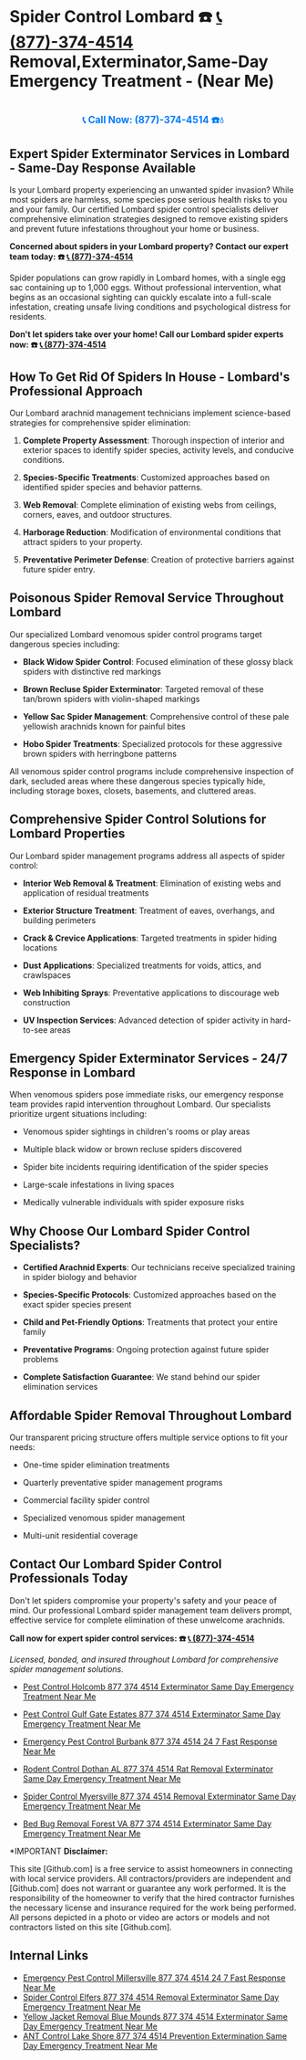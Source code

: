# Spider Control Lombard ☎️ [📞 (877)-374-4514](https://pest-control-4514.netlify.app) Removal,Exterminator,Same-Day Emergency Treatment - (Near Me)
# 

<p align="center" style="font-size: 1.2em; font-weight: bold; margin: 20px 0;">
  <a href="https://pest-control-4514.netlify.app" target="_blank" style="color: #007BFF; text-decoration: none;">📞 Call Now: (877)-374-4514 ☎️💧</a>
</p>

## Expert Spider Exterminator Services in Lombard - Same-Day Response Available

Is your Lombard property experiencing an unwanted spider invasion? While most spiders are harmless, some species pose serious health risks to you and your family. Our certified Lombard spider control specialists deliver comprehensive elimination strategies designed to remove existing spiders and prevent future infestations throughout your home or business.

**Concerned about spiders in your Lombard property? Contact our expert team today: ☎️ [📞 (877)-374-4514](https://pest-control-4514.netlify.app)**

Spider populations can grow rapidly in Lombard homes, with a single egg sac containing up to 1,000 eggs. Without professional intervention, what begins as an occasional sighting can quickly escalate into a full-scale infestation, creating unsafe living conditions and psychological distress for residents.

**Don't let spiders take over your home! Call our Lombard spider experts now: ☎️ [📞 (877)-374-4514](https://pest-control-4514.netlify.app)**

## How To Get Rid Of Spiders In House - Lombard's Professional Approach

Our Lombard arachnid management technicians implement science-based strategies for comprehensive spider elimination:

1. **Complete Property Assessment**: Thorough inspection of interior and exterior spaces to identify spider species, activity levels, and conducive conditions.

2. **Species-Specific Treatments**: Customized approaches based on identified spider species and behavior patterns.

3. **Web Removal**: Complete elimination of existing webs from ceilings, corners, eaves, and outdoor structures.

4. **Harborage Reduction**: Modification of environmental conditions that attract spiders to your property.

5. **Preventative Perimeter Defense**: Creation of protective barriers against future spider entry.

## Poisonous Spider Removal Service Throughout Lombard

Our specialized Lombard venomous spider control programs target dangerous species including:

- **Black Widow Spider Control**: Focused elimination of these glossy black spiders with distinctive red markings

- **Brown Recluse Spider Exterminator**: Targeted removal of these tan/brown spiders with violin-shaped markings

- **Yellow Sac Spider Management**: Comprehensive control of these pale yellowish arachnids known for painful bites

- **Hobo Spider Treatments**: Specialized protocols for these aggressive brown spiders with herringbone patterns

All venomous spider control programs include comprehensive inspection of dark, secluded areas where these dangerous species typically hide, including storage boxes, closets, basements, and cluttered areas.

## Comprehensive Spider Control Solutions for Lombard Properties

Our Lombard spider management programs address all aspects of spider control:

- **Interior Web Removal & Treatment**: Elimination of existing webs and application of residual treatments

- **Exterior Structure Treatment**: Treatment of eaves, overhangs, and building perimeters

- **Crack & Crevice Applications**: Targeted treatments in spider hiding locations

- **Dust Applications**: Specialized treatments for voids, attics, and crawlspaces

- **Web Inhibiting Sprays**: Preventative applications to discourage web construction

- **UV Inspection Services**: Advanced detection of spider activity in hard-to-see areas

## Emergency Spider Exterminator Services - 24/7 Response in Lombard

When venomous spiders pose immediate risks, our emergency response team provides rapid intervention throughout Lombard. Our specialists prioritize urgent situations including:

- Venomous spider sightings in children's rooms or play areas

- Multiple black widow or brown recluse spiders discovered

- Spider bite incidents requiring identification of the spider species

- Large-scale infestations in living spaces

- Medically vulnerable individuals with spider exposure risks

## Why Choose Our Lombard Spider Control Specialists?

- **Certified Arachnid Experts**: Our technicians receive specialized training in spider biology and behavior

- **Species-Specific Protocols**: Customized approaches based on the exact spider species present

- **Child and Pet-Friendly Options**: Treatments that protect your entire family

- **Preventative Programs**: Ongoing protection against future spider problems

- **Complete Satisfaction Guarantee**: We stand behind our spider elimination services

## Affordable Spider Removal Throughout Lombard

Our transparent pricing structure offers multiple service options to fit your needs:

- One-time spider elimination treatments

- Quarterly preventative spider management programs

- Commercial facility spider control

- Specialized venomous spider management

- Multi-unit residential coverage

## Contact Our Lombard Spider Control Professionals Today

Don't let spiders compromise your property's safety and your peace of mind. Our professional Lombard spider management team delivers prompt, effective service for complete elimination of these unwelcome arachnids.

**Call now for expert spider control services: ☎️ [📞 (877)-374-4514](https://pest-control-4514.netlify.app)**

*Licensed, bonded, and insured throughout Lombard for comprehensive spider management solutions.*


- [Pest Control Holcomb 877 374 4514 Exterminator Same Day Emergency Treatment Near Me](https://github.com/allyoucaneatsushiin/pest-control/blob/main/Pest-Control-Holcomb-877-374-4514-Exterminator-Same-Day-Emergency-Treatment-Near-Me.md)
- [Pest Control Gulf Gate Estates 877 374 4514 Exterminator Same Day Emergency Treatment Near Me](https://github.com/allyoucaneatsushiin/pest-control/blob/main/Pest-Control-Gulf-Gate-Estates-877-374-4514-Exterminator-Same-Day-Emergency-Treatment-Near-Me.md)
- [Emergency Pest Control Burbank 877 374 4514 24 7 Fast Response Near Me](https://github.com/allyoucaneatsushiin/pest-control/blob/main/Emergency-Pest-Control-Burbank-877-374-4514-24-7-Fast-Response-Near-Me.md)


- [Rodent Control Dothan AL 877 374 4514 Rat Removal Exterminator Same Day Emergency Treatment Near Me](https://github.com/allyoucaneatsushiin/pest-control/blob/main/Rodent-Control-Dothan-AL-877-374-4514-Rat-Removal-Exterminator-Same-Day-Emergency-Treatment-Near-Me.md)
- [Spider Control Myersville 877 374 4514 Removal Exterminator Same Day Emergency Treatment Near Me](https://github.com/allyoucaneatsushiin/pest-control/blob/main/Spider-Control-Myersville-877-374-4514-Removal-Exterminator-Same-Day-Emergency-Treatment-Near-Me.md)
- [Bed Bug Removal Forest VA 877 374 4514 Exterminator Same Day Emergency Treatment Near Me](https://github.com/allyoucaneatsushiin/pest-control/blob/main/Bed-Bug-Removal-Forest-VA-877-374-4514-Exterminator-Same-Day-Emergency-Treatment-Near-Me.md)


*IMPORTANT **Disclaimer:**  

This site [Github.com] is a free service to assist homeowners in connecting with local service providers. All contractors/providers are independent and [Github.com] does not warrant or guarantee any work performed. It is the responsibility of the homeowner to verify that the hired contractor furnishes the necessary license and insurance required for the work being performed. All persons depicted in a photo or video are actors or models and not contractors listed on this site [Github.com].


## Internal Links
- [Emergency Pest Control Millersville 877 374 4514 24 7 Fast Response Near Me](https://github.com/allyoucaneatsushiin/pest-control/blob/main/Emergency-Pest-Control-Millersville-877-374-4514-24-7-Fast-Response-Near-Me.md)
- [Spider Control Elfers 877 374 4514 Removal Exterminator Same Day Emergency Treatment Near Me](https://github.com/allyoucaneatsushiin/pest-control/blob/main/Spider-Control-Elfers-877-374-4514-Removal-Exterminator-Same-Day-Emergency-Treatment-Near-Me.md)
- [Yellow Jacket Removal Blue Mounds 877 374 4514 Exterminator Same Day Emergency Treatment Near Me](https://github.com/allyoucaneatsushiin/pest-control/blob/main/Yellow-Jacket-Removal-Blue-Mounds-877-374-4514-Exterminator-Same-Day-Emergency-Treatment-Near-Me.md)
- [ANT Control Lake Shore 877 374 4514 Prevention Extermination Same Day Emergency Treatment Near Me](https://github.com/allyoucaneatsushiin/pest-control/blob/main/ANT-Control-Lake-Shore-877-374-4514-Prevention-Extermination-Same-Day-Emergency-Treatment-Near-Me.md)
